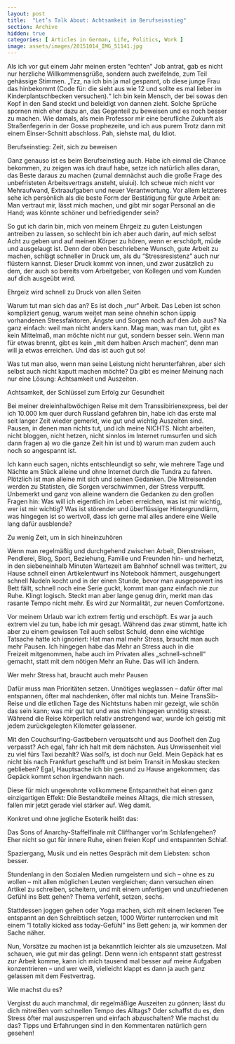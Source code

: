 ```yaml
---
layout: post
title:  "Let’s Talk About: Achtsamkeit im Berufseinstieg"
section: Archive
hidden: true
categories: [ Articles in German, Life, Politics, Work ]
image: assets/images/20151014_IMG_51141.jpg
---
```



Als ich vor gut einem Jahr meinen ersten “echten” Job antrat, gab es nicht nur herzliche Willkommensgrüße, sondern auch zweifelnde, zum Teil gehässige Stimmen. „Tzz, na ich bin ja mal gespannt, ob diese junge Frau das hinbekommt (Code für: die sieht aus wie 12 und sollte es mal lieber im Kinderplantschbecken versuchen).“ Ich bin kein Mensch, der bei sowas den Kopf in den Sand steckt und beleidigt von dannen zieht. Solche Sprüche spornen mich eher dazu an, das Gegenteil zu beweisen und es noch besser zu machen. Wie damals, als mein Professor mir eine berufliche Zukunft als Straßenfegerin in der Gosse prophezeite, und ich aus purem Trotz dann mit einem Einser-Schnitt abschloss. Pah, siehste mal, du Idiot.

Berufseinstieg: Zeit, sich zu beweisen

Ganz genauso ist es beim Berufseinstieg auch. Habe ich einmal die Chance bekommen, zu zeigen was ich drauf habe, setze ich natürlich alles daran, das Beste daraus zu machen (zumal demnächst auch die große Frage des unbefristeten Arbeitsvertrags ansteht, uiuiui). Ich scheue mich nicht vor Mehraufwand, Extraaufgaben und neuer Verantwortung. Vor allem letzteres sehe ich persönlich als die beste Form der Bestätigung für gute Arbeit an: Man vertraut mir, lässt mich machen, und gibt mir sogar Personal an die Hand; was könnte schöner und befriedigender sein?

So gut ich darin bin, mich von meinem Ehrgeiz zu guten Leistungen antreiben zu lassen, so schlecht bin ich aber auch darin, auf mich selbst Acht zu geben und auf meinen Körper zu hören, wenn er erschöpft, müde und ausgelaugt ist. Denn der oben beschriebene Wunsch, gute Arbeit zu machen, schlägt schneller in Druck um, als du “Stressresistenz” auch nur flüstern kannst. Dieser Druck kommt von innen, und zwar zusätzlich zu dem, der auch so bereits vom Arbeitgeber, von Kollegen und vom Kunden auf dich ausgeübt wird.

Ehrgeiz wird schnell zu Druck von allen Seiten

Warum tut man sich das an? Es ist doch „nur“ Arbeit. Das Leben ist schon kompliziert genug, warum weitet man seine ohnehin schon üppig vorhandenen Stressfaktoren, Ängste und Sorgen noch auf den Job aus? Na ganz einfach: weil man nicht anders kann. Mag man, was man tut, gibt es kein Mittelmaß, man möchte nicht nur gut, sondern besser sein. Wenn man für etwas brennt, gibt es kein „mit dem halben Arsch machen“, denn man will ja etwas erreichen. Und das ist auch gut so!

Was tut man also, wenn man seine Leistung nicht herunterfahren, aber sich selbst auch nicht kaputt machen möchte? Da gibt es meiner Meinung nach nur eine Lösung: Achtsamkeit und Auszeiten.

Achtsamkeit, der Schlüssel zum Erfolg zur Gesundheit

Bei meiner dreieinhalbwöchigen Reise mit dem Transsibirienexpress, bei der ich 10.000 km quer durch Russland gefahren bin, habe ich das erste mal seit langer Zeit wieder gemerkt, wie gut und wichtig Auszeiten sind. Pausen, in denen man nichts tut, und ich meine NICHTS. Nicht arbeiten, nicht bloggen, nicht hetzen, nicht sinnlos im Internet rumsurfen und sich dann fragen a) wo die ganze Zeit hin ist und b) warum man zudem auch noch so angespannt ist.

Ich kann euch sagen, nichts entschleundigt so sehr, wie mehrere Tage und Nächte am Stück alleine und ohne Internet durch die Tundra zu fahren. Plötzlich ist man alleine mit sich und seinen Gedanken. Die Mitreisenden werden zu Statisten, die Sorgen verschwimmen, der Stress verpufft. Unbemerkt und ganz von alleine wandern die Gedanken zu den großen Fragen hin: Was will ich eigentlich im Leben erreichen, was ist mir wichtig, wer ist mir wichtig? Was ist störender und überflüssiger Hintergrundlärm, was hingegen ist so wertvoll, dass ich gerne mal alles andere eine Weile lang dafür ausblende?

Zu wenig Zeit, um in sich hineinzuhören

Wenn man regelmäßig und durchgehend zwischen Arbeit, Dienstreisen, Pendlerei, Blog, Sport, Beziehung, Familie und Freunden hin- und herhetzt, in den siebeneinhalb Minuten Wartezeit am Bahnhof schnell was twittert, zu Hause schnell einen Artikelentwurf ins Notebook hämmert, ausgehungert schnell Nudeln kocht und in der einen Stunde, bevor man ausgepowert ins Bett fällt, schnell noch eine Serie guckt, kommt man ganz einfach nie zur Ruhe. Klingt logisch. Steckt man aber lange genug drin, merkt man das rasante Tempo nicht mehr. Es wird zur Normalität, zur neuen Comfortzone.

Vor meinem Urlaub war ich extrem fertig und erschöpft. Es war ja auch extrem viel zu tun, habe ich mir gesagt. Während das zwar stimmt, hatte ich aber zu einem gewissen Teil auch selbst Schuld, denn eine wichtige Tatsache hatte ich ignoriert: Hat man mal mehr Stress, braucht man auch mehr Pausen. Ich hingegen habe das Mehr an Stress auch in die Freizeit mitgenommen, habe auch im Privaten alles „schnell-schnell“ gemacht, statt mit dem nötigen Mehr an Ruhe. Das will ich ändern.

Wer mehr Stress hat, braucht auch mehr Pausen

Dafür muss man Prioritäten setzen. Unnötiges weglassen – dafür öfter mal entspannen, öfter mal nachdenken, öfter mal nichts tun. Meine TransSib-Reise und die etlichen Tage des Nichtstuns haben mir gezeigt, wie schön das sein kann; was mir gut tut und was mich hingegen unnötig stresst. Während die Reise körperlich relativ anstrengend war, wurde ich geistig mit jedem zurückgelegten Kilometer gelassener.

Mit den Couchsurfing-Gastbebern verquatscht und aus Doofheit den Zug verpasst? Ach egal, fahr ich halt mit dem nächsten. Aus Unwissenheit viel zu viel fürs Taxi bezahlt? Was soll’s, ist doch nur Geld. Mein Gepäck hat es nicht bis nach Frankfurt geschafft und ist beim Transit in Moskau stecken geblieben? Egal, Hauptsache ich bin gesund zu Hause angekommen; das Gepäck kommt schon irgendwann nach.

Diese für mich ungewohnte vollkommene Entspanntheit hat einen ganz einzigartigen Effekt: Die Bestandteile meines Alltags, die mich stressen, fallen mir jetzt gerade viel stärker auf. Weg damit.

Konkret und ohne jegliche Esoterik heißt das:

Das Sons of Anarchy-Staffelfinale mit Cliffhanger vor’m Schlafengehen? Eher nicht so gut für innere Ruhe, einen freien Kopf und entspannten Schlaf.

Spaziergang, Musik und ein nettes Gespräch mit dem Liebsten: schon besser.

Stundenlang in den Sozialen Medien rumgeistern und sich – ohne es zu wollen – mit allen möglichen Leuten vergleichen; dann versuchen einen Artikel zu schreiben, scheitern, und mit einem unfertigen und unzufriedenen Gefühl ins Bett gehen? Thema verfehlt, setzen, sechs.

Stattdessen joggen gehen oder Yoga machen, sich mit einem leckeren Tee entspannt an den Schreibtisch setzen, 1000 Wörter runterrocken und mit einem “I totally kicked ass today-Gefühl” ins Bett gehen: ja, wir kommen der Sache näher.

Nun, Vorsätze zu machen ist ja bekanntlich leichter als sie umzusetzen. Mal schauen, wie gut mir das gelingt. Denn wenn ich entspannt statt gestresst zur Arbeit komme, kann ich mich tausend mal besser auf meine Aufgaben konzentrieren – und wer weiß, vielleicht klappt es dann ja auch ganz gelassen mit dem Festvertrag.

Wie machst du es?

Vergisst du auch manchmal, dir regelmäßige Auszeiten zu gönnen; lässt du dich mitreißen vom schnellen Tempo des Alltags? Oder schaffst du es, den Stress öfter mal auszusperren und einfach abzuschalten? Wie machst du das? Tipps und Erfahrungen sind in den Kommentaren natürlich gern gesehen!

